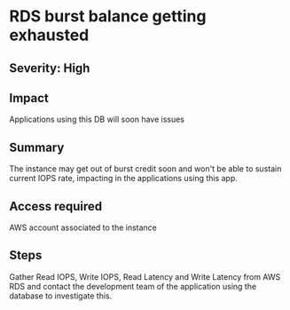# RDS burst balance getting exhausted

## Severity: High

## Impact

Applications using this DB will soon have issues

## Summary

The instance may get out of burst credit soon and won't be able to sustain current IOPS rate, impacting in the applications using this app.

## Access required

AWS account associated to the instance

## Steps

Gather Read IOPS, Write IOPS, Read Latency and Write Latency from AWS RDS and contact the development team of the application using the database to investigate this.
